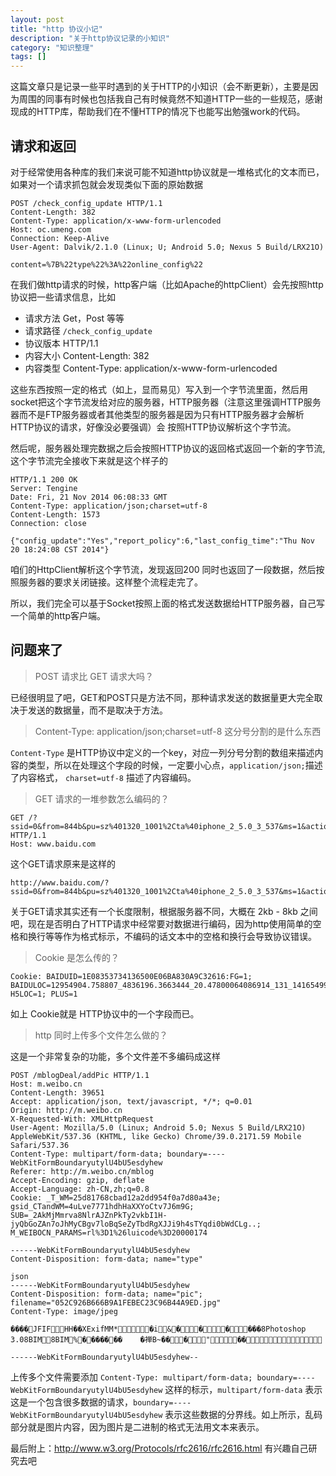 ```yaml
---
layout: post
title: "http 协议小记"
description: "关于http协议记录的小知识"
category: "知识整理"
tags: []
---
```


这篇文章只是记录一些平时遇到的关于HTTP的小知识（会不断更新），主要是因为周围的同事有时候也包括我自己有时候竟然不知道HTTP一些的一些规范，感谢现成的HTTP库，帮助我们在不懂HTTP的情况下也能写出勉强work的代码。

## 请求和返回

对于经常使用各种库的我们来说可能不知道http协议就是一堆格式化的文本而已，如果对一个请求抓包就会发现类似下面的原始数据

```
POST /check_config_update HTTP/1.1
Content-Length: 382
Content-Type: application/x-www-form-urlencoded
Host: oc.umeng.com
Connection: Keep-Alive
User-Agent: Dalvik/2.1.0 (Linux; U; Android 5.0; Nexus 5 Build/LRX21O)

content=%7B%22type%22%3A%22online_config%22
```

在我们做http请求的时候，http客户端（比如Apache的httpClient）会先按照http协议把一些请求信息，比如

* 请求方法 Get，Post 等等
* 请求路径 `/check_config_update` 
* 协议版本 HTTP/1.1
* 内容大小 Content-Length: 382
* 内容类型 Content-Type: application/x-www-form-urlencoded

这些东西按照一定的格式（如上，显而易见）写入到一个字节流里面，然后用socket把这个字节流发给对应的服务器，HTTP服务器（注意这里强调HTTP服务器而不是FTP服务器或者其他类型的服务器是因为只有HTTP服务器才会解析HTTP协议的请求，好像没必要强调）会
按照HTTP协议解析这个字节流。

然后呢，服务器处理完数据之后会按照HTTP协议的返回格式返回一个新的字节流,这个字节流完全接收下来就是这个样子的

```
HTTP/1.1 200 OK
Server: Tengine
Date: Fri, 21 Nov 2014 06:08:33 GMT
Content-Type: application/json;charset=utf-8
Content-Length: 1573
Connection: close

{"config_update":"Yes","report_policy":6,"last_config_time":"Thu Nov 20 18:24:08 CST 2014"}
```
咱们的HttpClient解析这个字节流，发现返回200 同时也返回了一段数据，然后按照服务器的要求关闭链接。这样整个流程走完了。

所以，我们完全可以基于Socket按照上面的格式发送数据给HTTP服务器，自己写一个简单的http客户端。

## 问题来了

> POST 请求比 GET 请求大吗？

已经很明显了吧，GET和POST只是方法不同，那种请求发送的数据量更大完全取决于发送的数据量，而不是取决于方法。

> Content-Type: application/json;charset=utf-8 这分号分割的是什么东西

`Content-Type` 是HTTP协议中定义的一个key，对应一列分号分割的数组来描述内容的类型，所以在处理这个字段的时候，一定要小心点，`application/json;`描述了内容格式， `charset=utf-8` 描述了内容编码。

> GET 请求的一堆参数怎么编码的？

```
GET /?ssid=0&from=844b&pu=sz%401320_1001%2Cta%40iphone_2_5.0_3_537&ms=1&action=getplus&merge=1&_=1416552944494&callback=jsonp1 HTTP/1.1
Host: www.baidu.com
```
这个GET请求原来是这样的

```
http://www.baidu.com/?ssid=0&from=844b&pu=sz%401320_1001%2Cta%40iphone_2_5.0_3_537&ms=1&action=getplus&merge=1&_=1416552944494&callback=jsonp1
```
关于GET请求其实还有一个长度限制，根据服务器不同，大概在 2kb - 8kb 之间吧，现在是否明白了HTTP请求中经常要对数据进行编码，因为http使用简单的空格和换行等等作为格式标示，不编码的话文本中的空格和换行会导致协议错误。

> Cookie 是怎么传的？

```
Cookie: BAIDUID=1E08353734136500E06BA830A9C32616:FG=1; BAIDULOC=12954904.758807_4836196.3663444_20.47800064086914_131_1416549976069; H5LOC=1; PLUS=1
```
如上 Cookie就是 HTTP协议中的一个字段而已。

> http 同时上传多个文件怎么做的？

这是一个非常复杂的功能，多个文件差不多编码成这样

```
POST /mblogDeal/addPic HTTP/1.1
Host: m.weibo.cn
Content-Length: 39651
Accept: application/json, text/javascript, */*; q=0.01
Origin: http://m.weibo.cn
X-Requested-With: XMLHttpRequest
User-Agent: Mozilla/5.0 (Linux; Android 5.0; Nexus 5 Build/LRX21O) AppleWebKit/537.36 (KHTML, like Gecko) Chrome/39.0.2171.59 Mobile Safari/537.36
Content-Type: multipart/form-data; boundary=----WebKitFormBoundaryutylU4bU5esdyhew
Referer: http://m.weibo.cn/mblog
Accept-Encoding: gzip, deflate
Accept-Language: zh-CN,zh;q=0.8
Cookie: _T_WM=25d81768cbad12a2dd954f0a7d80a43e; gsid_CTandWM=4uLve7771hdhHaXXYoCtv7J6m9G; SUB=_2AkMjMmrva8NlrAJZnPkTy2vkbI1H-jyQbGoZAn7oJhMyCBgv7loBqSeZyTbdRgXJJi9h4sTYqdi0bWdCLg..; M_WEIBOCN_PARAMS=rl%3D1%26luicode%3D20000174

------WebKitFormBoundaryutylU4bU5esdyhew
Content-Disposition: form-data; name="type"

json
------WebKitFormBoundaryutylU4bU5esdyhew
Content-Disposition: form-data; name="pic"; filename="052C926B666B9A1FEBEC23C96B44A9ED.jpg"
Content-Type: image/jpeg

����JFIFHH��XExifMM*�i&������8Photoshop 3.08BIM8BIM%�������	�禅B~���"��	

------WebKitFormBoundaryutylU4bU5esdyhew--
```

上传多个文件需要添加 `Content-Type: multipart/form-data; boundary=----WebKitFormBoundaryutylU4bU5esdyhew` 这样的标示，`multipart/form-data` 表示这是一个包含很多数据的请求，`boundary=----WebKitFormBoundaryutylU4bU5esdyhew` 表示这些数据的分界线。如上所示，乱码部分就是图片内容，因为图片是二进制的格式无法用文本来表示。

最后附上：http://www.w3.org/Protocols/rfc2616/rfc2616.html 有兴趣自己研究去吧



